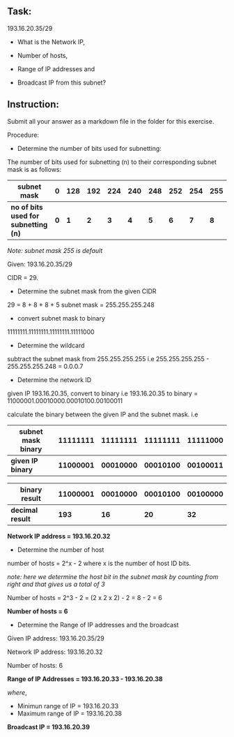 ## Task:

193.16.20.35/29

- What is the Network IP, 

- Number of hosts, 

- Range of IP addresses and 

- Broadcast IP from this subnet?

## Instruction: 

Submit all your answer as a markdown file in the folder for this exercise.

Procedure:

- Determine the number of bits used for subnetting:

The number of bits used for subnetting (n) to their corresponding subnet mask is as follows:


|           subnet mask              | 0 | 128 | 192 | 224 | 240 | 248 | 252 | 254 | 255 |
|------------------------------------|---|-----|-----|-----|-----|-----|-----|-----|-----|
| **no of bits used for subnetting (n)** | **0** | **1**   | **2**   | **3**   |  **4**  |  **5**  |  **6**  | **7**   |  **8**  | 

*Note: subnet mask 255 is default*

Given: 193.16.20.35/29

CIDR = 29. 

- Determine the subnet mask from the given CIDR

29 = 8 + 8 + 8 + 5 
subnet mask = 255.255.255.248

- convert subnet mask to binary

11111111.11111111.11111111.11111000

- Determine the wildcard

subtract the subnet mask from 255.255.255.255 i.e 255.255.255.255 - 255.255.255.248 = 0.0.0.7

- Determine the network ID

given IP 193.16.20.35, convert to binary i.e 193.16.20.35 to binary = 11000001.00010000.00010100.00100011

calculate the binary between the given IP and the subnet mask. i.e

| subnet mask binary | 11111111 | 11111111 | 11111111 | 11111000 |
|--------------------|----------|----------|----------|----------|
| **given IP binary**    | **11000001** | **00010000** | **00010100** | **00100011** |

| binary result      | 11000001 | 00010000 | 00010100 | 00100000 |
|--------------------|----------|----------|----------|----------|
| **decimal result**     | **193**      | **16**       | **20**       | **32**       |

**Network IP address = 193.16.20.32**

- Determine the number of host

number of hosts = 2^x - 2 where x is the number of host ID bits. 

*note: here we determine the host bit in the subnet mask by counting from right and that gives us a total of 3*

Number of hosts = 2^3 - 2 = (2 x 2 x 2) - 2 = 8 - 2 = 6

**Number of hosts = 6**

- Determine the Range of IP addresses and the broadcast

Given IP address: 193.16.20.35/29

Network IP address: 193.16.20.32

Number of hosts: 6

**Range of IP Addresses = 193.16.20.33 - 193.16.20.38**

*where*,

- Minimun range of IP = 193.16.20.33
- Maximum range of IP = 193.16.20.38

**Broadcast IP = 193.16.20.39**





